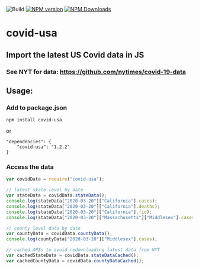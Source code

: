 ![Build](https://github.com/jordansafer/covid-usa/workflows/Build/badge.svg)
[![NPM version](http://img.shields.io/npm/v/covid-usa.svg)](https://www.npmjs.com/package/covid-usa)
[![NPM Downloads](https://img.shields.io/npm/dt/covid-usa.svg)](https://www.npmjs.com/covid-usa)
# covid-usa 
## Import the latest US Covid data in JS
### See NYT for data: https://github.com/nytimes/covid-19-data


## Usage:
### Add to package.json
`npm install covid-usa`

or

```
"dependencies": {
    "covid-usa": "1.2.2"
}
```
### Access the data
```js
var covidData = require("covid-usa");

// latest state level by date
var stateData = covidData.stateData();
console.log(stateData["2020-03-20"]["California"].cases);
console.log(stateData["2020-03-20"]["California"].deaths);
console.log(stateData["2020-03-20"]["California"].fid);
console.log(stateData["2020-03-20"]["Massachusetts"]["Middlesex"].cases);

// county level data by date
var countyData = covidData.countyData();
console.log(countyData["2020-03-10"]["Middlesex"].cases);

// cached APIs to avoid redownloading latest data from NYT
var cachedStateData = covidData.stateDataCached();
var cachedCountyData = covidData.countyDataCached();
```


